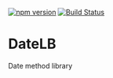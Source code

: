 [![npm version](https://badge.fury.io/js/datelb.svg)](https://badge.fury.io/js/datelb)
[![Build Status](https://travis-ci.com/Smerly/DateLB.svg?branch=master)](https://travis-ci.com/Smerly/DateLB)


# DateLB

Date method library
